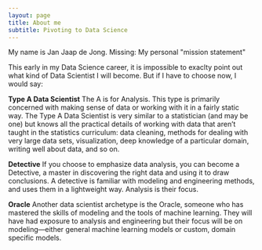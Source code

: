```yaml
---
layout: page
title: About me
subtitle: Pivoting to Data Science
---
```


My name is Jan Jaap de Jong. Missing: My personal "mission statement"

This early in my Data Science career, it is impossible to exaclty point out what kind of Data Scientist I will become. But if I have to choose now, I would say:

**Type A Data Scientist**
 The A is for Analysis. This type is primarily concerned with making sense of data or working with it in a fairly static way. The Type A Data Scientist is very similar to a statistician (and may be one) but knows all the practical details of working with data that aren’t taught in the statistics curriculum: data cleaning, methods for dealing with very large data sets, visualization, deep knowledge of a particular domain, writing well about data, and so on.

**Detective**
 If you choose to emphasize data analysis, you can become a Detective, a master in discovering the right data and using it to draw conclusions. A detective is familiar with modeling and engineering methods, and uses them in a lightweight way. Analysis is their focus.

**Oracle**
 Another data scientist archetype is the Oracle, someone who has mastered the skills of modeling and the tools of machine learning. They will have had exposure to analysis and engineering but their focus will be on modeling—either general machine learning models or custom, domain specific models.
